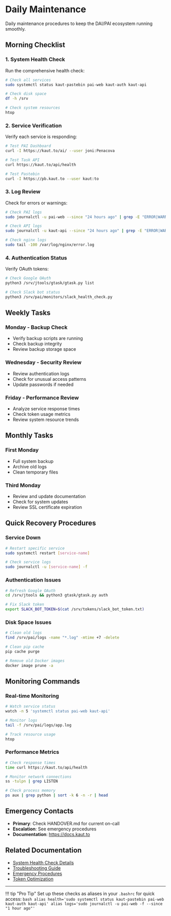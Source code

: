 # Daily Maintenance

Daily maintenance procedures to keep the DAI/PAI ecosystem running smoothly.

## Morning Checklist

### 1. System Health Check
Run the comprehensive health check:
```bash
# Check all services
sudo systemctl status kaut-pastebin pai-web kaut-auth kaut-api

# Check disk space
df -h /srv

# Check system resources
htop
```

### 2. Service Verification
Verify each service is responding:
```bash
# Test PAI Dashboard
curl -I https://kaut.to/ai/ --user joni:Penacova

# Test Task API
curl https://kaut.to/api/health

# Test Pastebin
curl -I https://pb.kaut.to --user kaut:to
```

### 3. Log Review
Check for errors or warnings:
```bash
# Check PAI logs
sudo journalctl -u pai-web --since "24 hours ago" | grep -E "ERROR|WARNING"

# Check API logs
sudo journalctl -u kaut-api --since "24 hours ago" | grep -E "ERROR|WARNING"

# Check nginx logs
sudo tail -100 /var/log/nginx/error.log
```

### 4. Authentication Status
Verify OAuth tokens:
```bash
# Check Google OAuth
python3 /srv/jtools/gtask/gtask.py list

# Check Slack bot status
python3 /srv/pai/monitors/slack_health_check.py
```

## Weekly Tasks

### Monday - Backup Check
- Verify backup scripts are running
- Check backup integrity
- Review backup storage space

### Wednesday - Security Review
- Review authentication logs
- Check for unusual access patterns
- Update passwords if needed

### Friday - Performance Review
- Analyze service response times
- Check token usage metrics
- Review system resource trends

## Monthly Tasks

### First Monday
- Full system backup
- Archive old logs
- Clean temporary files

### Third Monday
- Review and update documentation
- Check for system updates
- Review SSL certificate expiration

## Quick Recovery Procedures

### Service Down
```bash
# Restart specific service
sudo systemctl restart [service-name]

# Check service logs
sudo journalctl -u [service-name] -f
```

### Authentication Issues
```bash
# Refresh Google OAuth
cd /srv/jtools && python3 gtask/gtask.py auth

# Fix Slack token
export SLACK_BOT_TOKEN=$(cat /srv/tokens/slack_bot_token.txt)
```

### Disk Space Issues
```bash
# Clean old logs
find /srv/pai/logs -name "*.log" -mtime +7 -delete

# Clean pip cache
pip cache purge

# Remove old Docker images
docker image prune -a
```

## Monitoring Commands

### Real-time Monitoring
```bash
# Watch service status
watch -n 5 'systemctl status pai-web kaut-api'

# Monitor logs
tail -f /srv/pai/logs/app.log

# Track resource usage
htop
```

### Performance Metrics
```bash
# Check response times
time curl https://kaut.to/api/health

# Monitor network connections
ss -tulpn | grep LISTEN

# Check process memory
ps aux | grep python | sort -k 6 -n -r | head
```

## Emergency Contacts

- **Primary**: Check HANDOVER.md for current on-call
- **Escalation**: See emergency procedures
- **Documentation**: https://docs.kaut.to

## Related Documentation

- [System Health Check Details](monitoring.md)
- [Troubleshooting Guide](troubleshooting.md)
- [Emergency Procedures](emergency-procedures.md)
- [Token Optimization](token-optimization.md)

---

!!! tip "Pro Tip"
    Set up these checks as aliases in your `.bashrc` for quick access:
    ```bash
    alias health='sudo systemctl status kaut-pastebin pai-web kaut-auth kaut-api'
    alias logs='sudo journalctl -u pai-web -f --since "1 hour ago"'
    ```